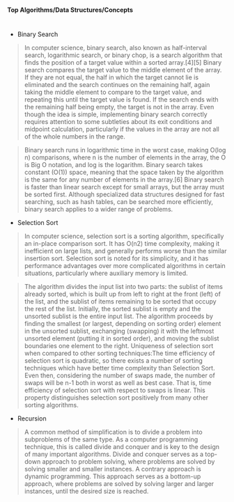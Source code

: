 #### Top Algorithms/Data Structures/Concepts
#
- Binary Search
>In computer science, binary search, also known as half-interval search, logarithmic search, or binary chop, is a search algorithm that finds the position of a target value within a sorted array.[4][5] Binary search compares the target value to the middle element of the array. If they are not equal, the half in which the target cannot lie is eliminated and the search continues on the remaining half, again taking the middle element to compare to the target value, and repeating this until the target value is found. If the search ends with the remaining half being empty, the target is not in the array. Even though the idea is simple, implementing binary search correctly requires attention to some subtleties about its exit conditions and midpoint calculation, particularly if the values in the array are not all of the whole numbers in the range.

>Binary search runs in logarithmic time in the worst case, making O(log n) comparisons, where n is the number of elements in the array, the O is Big O notation, and log is the logarithm. Binary search takes constant (O(1)) space, meaning that the space taken by the algorithm is the same for any number of elements in the array.[6] Binary search is faster than linear search except for small arrays, but the array must be sorted first. Although specialized data structures designed for fast searching, such as hash tables, can be searched more efficiently, binary search applies to a wider range of problems.

- Selection Sort
> In computer science, selection sort is a sorting algorithm, specifically an in-place comparison sort. It has O(n2) time complexity, making it inefficient on large lists, and generally performs worse than the similar insertion sort. Selection sort is noted for its simplicity, and it has performance advantages over more complicated algorithms in certain situations, particularly where auxiliary memory is limited.

>The algorithm divides the input list into two parts: the sublist of items already sorted, which is built up from left to right at the front (left) of the list, and the sublist of items remaining to be sorted that occupy the rest of the list. Initially, the sorted sublist is empty and the unsorted sublist is the entire input list. The algorithm proceeds by finding the smallest (or largest, depending on sorting order) element in the unsorted sublist, exchanging (swapping) it with the leftmost unsorted element (putting it in sorted order), and moving the sublist boundaries one element to the right. Uniqueness of selection sort when compared to other sorting techniques:The time efficiency of selection sort is quadratic, so there exists a number of sorting techniques which have better time complexity than Selection Sort. Even then, considering the number of swaps made, the number of swaps will be n-1 both in worst as well as best case. That is, time efficiency of selection sort with respect to swaps is linear. This property distinguishes selection sort positively from many other sorting algorithms.

- Recursion
>A common method of simplification is to divide a problem into subproblems of the same type. As a computer programming technique, this is called divide and conquer and is key to the design of many important algorithms. Divide and conquer serves as a top-down approach to problem solving, where problems are solved by solving smaller and smaller instances. A contrary approach is dynamic programming. This approach serves as a bottom-up approach, where problems are solved by solving larger and larger instances, until the desired size is reached.
